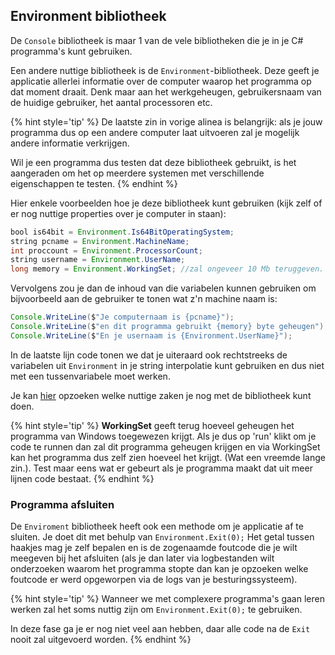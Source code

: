 ## Environment bibliotheek

De ``Console`` bibliotheek is maar 1 van de vele bibliotheken die je in je C# programma's kunt gebruiken. 

Een andere nuttige bibliotheek is de ``Environment``-bibliotheek. Deze geeft je applicatie allerlei informatie over de computer waarop het programma op dat moment draait. Denk maar aan het werkgeheugen, gebruikersnaam van de huidige gebruiker, het aantal processoren etc.

{% hint style='tip' %}
De laatste zin in vorige alinea is belangrijk: als je jouw programma dus op een andere computer laat uitvoeren zal je mogelijk andere informatie verkrijgen. 

Wil je een programma dus testen dat deze bibliotheek gebruikt, is het aangeraden om het op meerdere systemen met verschillende eigenschappen te testen.
{% endhint %}

Hier enkele voorbeelden hoe je deze bibliotheek kunt gebruiken (kijk zelf of er nog nuttige properties over je computer in staan):

```java
bool is64bit = Environment.Is64BitOperatingSystem;
string pcname = Environment.MachineName;
int proccount = Environment.ProcessorCount;
string username = Environment.UserName;
long memory = Environment.WorkingSet; //zal ongeveer 10 Mb teruggeven.
```

Vervolgens zou je dan de inhoud van die variabelen kunnen gebruiken om bijvoorbeeld aan de gebruiker te tonen wat z'n machine naam is:

```java
Console.WriteLine($"Je computernaam is {pcname}");
Console.WriteLine($"en dit programma gebruikt {memory} byte geheugen");
Console.WriteLine($"En je usernaam is {Environment.UserName}");
```

In de laatste lijn code tonen we dat je uiteraard ook rechtstreeks de variabelen uit ``Environment`` in je string interpolatie kunt gebruiken en dus niet met een tussenvariabele moet werken.

Je kan [hier](https://docs.microsoft.com/en-us/dotnet/api/system.environment) opzoeken welke nuttige zaken je nog met de bibliotheek kunt doen.

{% hint style='tip' %}
**WorkingSet** geeft terug hoeveel geheugen het programma van Windows toegewezen krijgt. Als je dus op 'run' klikt om je code te runnen dan zal dit programma geheugen krijgen en via WorkingSet kan het programma dus zelf zien hoeveel het krijgt. (Wat een vreemde lange zin.). Test maar eens wat er gebeurt als je programma maakt dat uit meer lijnen code bestaat.
{% endhint %}



<!---{pagebreak} --->

### Programma afsluiten

De ``Enviroment`` bibliotheek heeft ook een methode om je applicatie af te sluiten. Je doet dit met behulp van ``Environment.Exit(0);`` Het getal tussen haakjes mag je zelf bepalen en is de zogenaamde foutcode die je wilt meegeven bij het afsluiten (als je dan later via logbestanden wilt onderzoeken waarom het programma stopte dan kan je opzoeken welke foutcode er werd opgeworpen via de logs van je besturingssysteem).

{% hint style='tip' %}
Wanneer we met complexere programma's gaan leren werken zal het soms nuttig zijn om ``Environment.Exit(0);`` te gebruiken. 

In deze fase ga je er nog niet veel aan hebben, daar alle code na de ``Exit`` nooit zal uitgevoerd worden.
{% endhint %} 